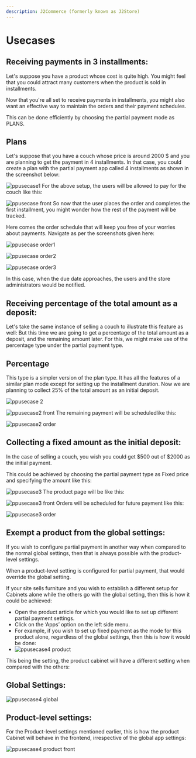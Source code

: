 ```yaml
---
description: J2Commerce (formerly known as J2Store)
---
```


# Usecases

## Receiving payments in 3 installments: <a href="#receiving-payments-in-3-installments" id="receiving-payments-in-3-installments"></a>

Let's suppose you have a product whose cost is quite high. You might feel that you could attract many customers when the product is sold in installments.

Now that you're all set to receive payments in installments, you might also want an effective way to maintain the orders and their payment schedules.

This can be done efficiently by choosing the partial payment mode as PLANS.

## Plans <a href="#plans" id="plans"></a>

Let's suppose that you have a couch whose price is around 2000 $ and you are planning to get the payment in 4 installments. In that case, you could create a plan with the partial payment app called 4 installments as shown in the screenshot below:

![ppusecase1](https://raw.githubusercontent.com/j2store/doc-images/master/partial-payments/usecases/app_partialpaymentusecase1.png) For the above setup, the users will be allowed to pay for the couch like this:

![ppusecase front](https://raw.githubusercontent.com/j2store/doc-images/master/partial-payments/usecases/app_partialpaymentusecase1front.png) So now that the user places the order and completes the first installment, you might wonder how the rest of the payment will be tracked.

Here comes the order schedule that will keep you free of your worries about payments. Navigate as per the screenshots given here:

![ppusecase order1](https://raw.githubusercontent.com/j2store/doc-images/master/partial-payments/usecases/app_partialpaymentusecase1order1.png)

![ppusecase order2](https://raw.githubusercontent.com/j2store/doc-images/master/partial-payments/usecases/app_partialpaymentusecase1order2.png)

![ppusecase order3](https://raw.githubusercontent.com/j2store/doc-images/master/partial-payments/usecases/app_partialpaymentusecase1order3.png)

In this case, when the due date approaches, the users and the store administrators would be notified.

## Receiving percentage of the total amount as a deposit: <a href="#receiving-percentage-of-total-amount-as-deposit" id="receiving-percentage-of-total-amount-as-deposit"></a>

Let's take the same instance of selling a couch to illustrate this feature as well: But this time we are going to get a percentage of the total amount as a deposit, and the remaining amount later. For this, we might make use of the percentage type under the partial payment type.

## Percentage <a href="#percentage" id="percentage"></a>

This type is a simpler version of the plan type. It has all the features of a similar plan mode except for setting up the installment duration. Now we are planning to collect 25% of the total amount as an initial deposit.

![ppusecase 2](https://raw.githubusercontent.com/j2store/doc-images/master/partial-payments/usecases/app_partialpaymentusecase2.png)

![ppusecase2 front](https://raw.githubusercontent.com/j2store/doc-images/master/partial-payments/usecases/app_partialpaymentusecase2front.png) The remaining payment will be scheduledlike this:

![ppusecase2 order](https://raw.githubusercontent.com/j2store/doc-images/master/partial-payments/usecases/app_partialpaymentusecase2order.png)

## Collecting a fixed amount as the initial deposit: <a href="#collecting-a-fixed-amount-as-the-initial-deposit" id="collecting-a-fixed-amount-as-the-initial-deposit"></a>

In the case of selling a couch, you wish you could get $500 out of $2000 as the initial payment.

This could be achieved by choosing the partial payment type as Fixed price and specifying the amount like this:

![ppusecase3](https://raw.githubusercontent.com/j2store/doc-images/master/partial-payments/usecases/app_partialpaymentusecase3.png) The product page will be like this:

![ppusecase3 front](https://raw.githubusercontent.com/j2store/doc-images/master/partial-payments/usecases/app_partialpaymentusecase3front.png) Orders will be scheduled for future payment like this:

![ppusecase3 order](https://raw.githubusercontent.com/j2store/doc-images/master/partial-payments/usecases/app_partialpaymentusecase3order.png)

## Exempt a product from the global settings: <a href="#exempt-a-product-from-the-global-settings" id="exempt-a-product-from-the-global-settings"></a>

If you wish to configure partial payment in another way when compared to the normal global settings, then that is always possible with the product-level settings.

When a product-level setting is configured for partial payment, that would override the global setting.

If your site sells furniture and you wish to establish a different setup for Cabinets alone while the others go with the global setting, then this is how it could be achieved:

* Open the product article for which you would like to set up different partial payment settings.
* Click on the ‘Apps’ option on the left side menu.
* For example, if you wish to set up fixed payment as the mode for this product alone, regardless of the global settings, then this is how it would be done:
* ![ppusecase4 product](https://raw.githubusercontent.com/j2store/doc-images/master/partial-payments/usecases/app_partialpaymentusecase4product.png)

This being the setting, the product cabinet will have a different setting when compared with the others:

## Global Settings: <a href="#global-settings" id="global-settings"></a>

![ppusecase4 global](https://raw.githubusercontent.com/j2store/doc-images/master/partial-payments/usecases/app_partialpaymentusecase4global.png)

## Product-level settings: <a href="#product-level-settings" id="product-level-settings"></a>

For the Product-level settings mentioned earlier, this is how the product Cabinet will behave in the frontend, irrespective of the global app settings:

![ppusecase4 product front](https://raw.githubusercontent.com/j2store/doc-images/master/partial-payments/usecases/app_partialpaymentusecase4productfront.png)
